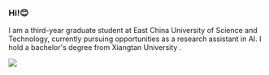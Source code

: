 ### Hi!😊
I am a third-year graduate student at East China University of Science and Technology, currently pursuing opportunities as a research assistant in AI. I hold a bachelor's degree from Xiangtan University .

![](https://github-readme-stats.vercel.app/api?username=zh-he)